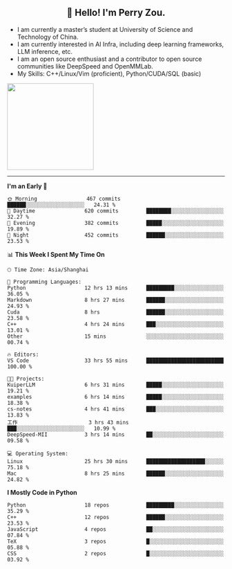 <h2 align="center">👋 Hello! I'm Perry Zou.</h2>

- I am currently a master’s student at University of Science and Technology of China.
- I am currently interested in AI Infra, including deep learning frameworks, LLM inference, etc.
- I am an open source enthusiast and a contributor to open source communities like DeepSpeed and OpenMMLab.
- My Skills: C++/Linux/Vim (proficient), Python/CUDA/SQL (basic)

<img height=200 align="center" src="https://github-readme-stats.vercel.app/api?username=zonepg" />

-------

<!--START_SECTION:waka-->
**I'm an Early 🐤** 

```text
🌞 Morning                467 commits         ██████░░░░░░░░░░░░░░░░░░░   24.31 % 
🌆 Daytime                620 commits         ████████░░░░░░░░░░░░░░░░░   32.27 % 
🌃 Evening                382 commits         █████░░░░░░░░░░░░░░░░░░░░   19.89 % 
🌙 Night                  452 commits         ██████░░░░░░░░░░░░░░░░░░░   23.53 % 
```


📊 **This Week I Spent My Time On** 

```text
🕑︎ Time Zone: Asia/Shanghai

💬 Programming Languages: 
Python                   12 hrs 13 mins      █████████░░░░░░░░░░░░░░░░   36.05 % 
Markdown                 8 hrs 27 mins       ██████░░░░░░░░░░░░░░░░░░░   24.93 % 
Cuda                     8 hrs               ██████░░░░░░░░░░░░░░░░░░░   23.58 % 
C++                      4 hrs 24 mins       ███░░░░░░░░░░░░░░░░░░░░░░   13.01 % 
Other                    15 mins             ░░░░░░░░░░░░░░░░░░░░░░░░░   00.74 % 

🔥 Editors: 
VS Code                  33 hrs 55 mins      █████████████████████████   100.00 % 

🐱‍💻 Projects: 
KuiperLLM                6 hrs 31 mins       █████░░░░░░░░░░░░░░░░░░░░   19.21 % 
examples                 6 hrs 14 mins       █████░░░░░░░░░░░░░░░░░░░░   18.38 % 
cs-notes                 4 hrs 41 mins       ███░░░░░░░░░░░░░░░░░░░░░░   13.83 % 
工作                       3 hrs 43 mins       ███░░░░░░░░░░░░░░░░░░░░░░   10.99 % 
DeepSpeed-MII            3 hrs 14 mins       ██░░░░░░░░░░░░░░░░░░░░░░░   09.58 % 

💻 Operating System: 
Linux                    25 hrs 30 mins      ███████████████████░░░░░░   75.18 % 
Mac                      8 hrs 25 mins       ██████░░░░░░░░░░░░░░░░░░░   24.82 % 
```

**I Mostly Code in Python** 

```text
Python                   18 repos            █████████░░░░░░░░░░░░░░░░   35.29 % 
C++                      12 repos            ██████░░░░░░░░░░░░░░░░░░░   23.53 % 
JavaScript               4 repos             ██░░░░░░░░░░░░░░░░░░░░░░░   07.84 % 
TeX                      3 repos             █░░░░░░░░░░░░░░░░░░░░░░░░   05.88 % 
CSS                      2 repos             █░░░░░░░░░░░░░░░░░░░░░░░░   03.92 % 
```




<!--END_SECTION:waka-->
